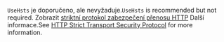 <span data-ttu-id="d43f0-101">`UseHsts` je doporučeno, ale nevyžaduje.</span><span class="sxs-lookup"><span data-stu-id="d43f0-101">`UseHsts` is recommended but not required.</span></span> <span data-ttu-id="d43f0-102">Zobrazit [striktní protokol zabezpečení přenosu HTTP](xref:security/enforcing-ssl#http-strict-transport-security-protocol-hsts) Další informace.</span><span class="sxs-lookup"><span data-stu-id="d43f0-102">See [HTTP Strict Transport Security Protocol](xref:security/enforcing-ssl#http-strict-transport-security-protocol-hsts) for more information.</span></span>
